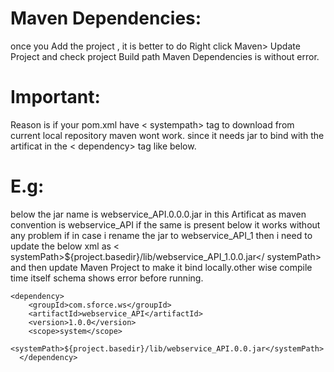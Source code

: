 Maven Dependencies:
===================
once you Add the project , it is better to do Right click Maven>  Update Project and check 
project Build path Maven Dependencies is without error. 

Important:
==========
Reason is if your pom.xml have < systempath> tag to download from current local repository maven wont work. since it
needs  jar to bind with the artificat in the < dependency> tag like below.

E.g:
====
below the jar name is webservice_API.0.0.0.jar in this Artificat as maven convention is webservice_API if
the same is present below it works without any problem if in case i rename the jar to webservice_API_1 then i need to
update the below xml as   < systemPath>${project.basedir}/lib/webservice_API_1.0.0.jar</ systemPath> and then update Maven Project to
make it bind locally.other wise compile time itself schema shows error before running.

    <dependency>
        <groupId>com.sforce.ws</groupId>
        <artifactId>webservice_API</artifactId>
        <version>1.0.0</version>
        <scope>system</scope>
        <systemPath>${project.basedir}/lib/webservice_API.0.0.jar</systemPath>
      </dependency>




